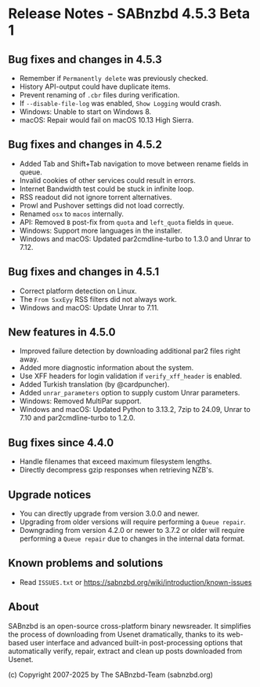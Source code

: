 Release Notes - SABnzbd 4.5.3 Beta 1
=========================================================

## Bug fixes and changes in 4.5.3

* Remember if `Permanently delete` was previously checked.
* History API-output could have duplicate items.
* Prevent renaming of `.cbr` files during verification.
* If `--disable-file-log` was enabled, `Show Logging` would crash.
* Windows: Unable to start on Windows 8.
* macOS: Repair would fail on macOS 10.13 High Sierra.

## Bug fixes and changes in 4.5.2

* Added Tab and Shift+Tab navigation to move between rename fields in queue.
* Invalid cookies of other services could result in errors.
* Internet Bandwidth test could be stuck in infinite loop.
* RSS readout did not ignore torrent alternatives.
* Prowl and Pushover settings did not load correctly.
* Renamed `osx` to `macos` internally.
* API: Removed `B` post-fix from `quota` and `left_quota` fields in `queue`.
* Windows: Support more languages in the installer.
* Windows and macOS: Updated par2cmdline-turbo to 1.3.0 and Unrar to 7.12.

## Bug fixes and changes in 4.5.1

* Correct platform detection on Linux.
* The `From SxxEyy` RSS filters did not always work.
* Windows and macOS: Update Unrar to 7.11.

## New features in 4.5.0

* Improved failure detection by downloading additional par2 files right away.
* Added more diagnostic information about the system.
* Use XFF headers for login validation if `verify_xff_header` is enabled.
* Added Turkish translation (by @cardpuncher).
* Added `unrar_parameters` option to supply custom Unrar parameters.
* Windows: Removed MultiPar support.
* Windows and macOS: Updated Python to 3.13.2, 7zip to 24.09,
  Unrar to 7.10 and par2cmdline-turbo to 1.2.0.

## Bug fixes since 4.4.0

* Handle filenames that exceed maximum filesystem lengths.
* Directly decompress gzip responses when retrieving NZB's.

## Upgrade notices

* You can directly upgrade from version 3.0.0 and newer.
* Upgrading from older versions will require performing a `Queue repair`.
* Downgrading from version 4.2.0 or newer to 3.7.2 or older will require
  performing a `Queue repair` due to changes in the internal data format.

## Known problems and solutions

* Read `ISSUES.txt` or https://sabnzbd.org/wiki/introduction/known-issues

## About
SABnzbd is an open-source cross-platform binary newsreader.
It simplifies the process of downloading from Usenet dramatically, thanks to its web-based
user interface and advanced built-in post-processing options that automatically verify, repair,
extract and clean up posts downloaded from Usenet.

(c) Copyright 2007-2025 by The SABnzbd-Team (sabnzbd.org)
